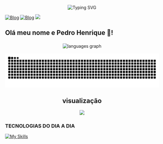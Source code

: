 <p align="center">
  <img src="https://readme-typing-svg.demolab.com?font=Fira+Code&pause=1200&center=true&vCenter=true&size=28&width=800&lines=Ol%C3%A1%2C+eu+sou+o+Pedro+Henrique!+%F0%9F%91%A9%F0%9F%92%BB;Estudante+de+ADS+%7C+Web%2C+Banco+de+Dados+e+Redes;Criatividade+%2B+Tecnologia+%2B+Inova%C3%A7%C3%A3o+%E2%9A%A1" alt="Typing SVG" />
</p>

[![Blog](https://img.shields.io/badge/WhatsApp-25D366?style=for-the-badge&logo=whatsapp&logoColor=white)](https://wa.me/28999534886)
[![Blog](https://img.shields.io/badge/Instagram-E4405F?style=for-the-badge&logo=instagram&logoColor=white)](https://www.instagram.com/ph_riguete?igsh=OGVteWZzeDl3eW1p)
<a href = "mailto:riguetepedro0@gmail.com"><img loading="lazy" src="https://img.shields.io/badge/Gmail-D14836?style=for-the-badge&logo=gmail&logoColor=white" target="_blank"></a>
<h2 align="left">Olá meu nome e Pedro Henrique 👋!</h2>

###

<div align="center">
 
  <img src="https://github-readme-stats.vercel.app/api/top-langs?username=RIGUETE-PEDRO&locale=pt-br&hide_title=false&layout=compact&card_width=320&langs_count=5&theme=dark&hide_border=false" height="150" alt="languages graph"  />
</div>


<br clear="both">

<img src="https://raw.githubusercontent.com/RIGUETE-PEDRO/RIGUETE-PEDRO/output/snake.svg" alt="Snake animation" />


###


###

<div align="center">
  <h2 aling="center">visualização</h2>
  <img src="https://profile-counter.glitch.me/RIGUETE-PEDRO/count.svg?"  />
</div>

###
### TECNOLOGIAS DO DIA A DIA
[![My Skills](https://skillicons.dev/icons?i=c,windows,html,css,java,sublime,ps,gitlab,kali,nodejs,powershell,ts,angular,sass,github)]()
##





